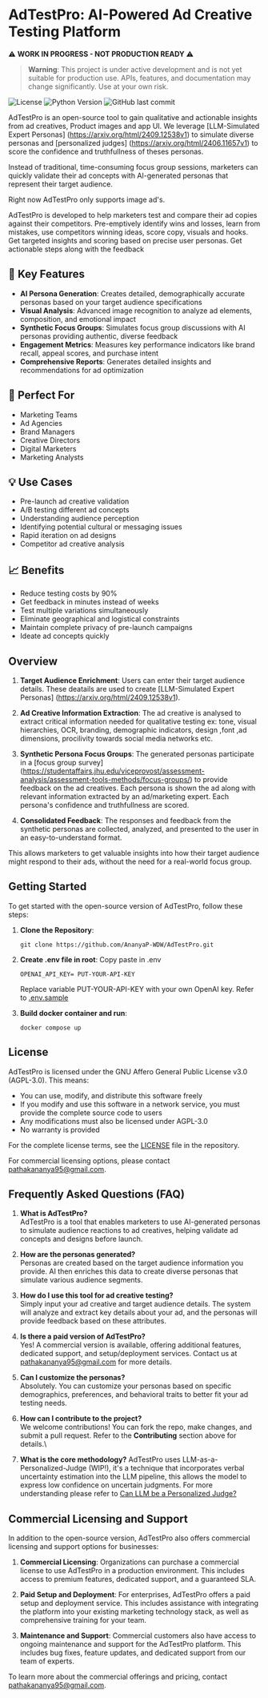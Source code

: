 # AdTestPro: AI-Powered Ad Creative Testing Platform

⚠️ **WORK IN PROGRESS - NOT PRODUCTION READY** ⚠️
> **Warning**: This project is under active development and is not yet suitable for production use. APIs, features, and documentation may change significantly. Use at your own risk.

![License](https://img.shields.io/badge/license-AGPL--3.0-blue.svg)
![Python Version](https://img.shields.io/badge/python-3.11-blue.svg)
![GitHub last commit](https://img.shields.io/github/last-commit/AnanyaP-WDW/AdTestPro)

AdTestPro is an open-source tool to gain qualitative and actionable insights from ad creatives, Product images and app UI. We leverage [LLM-Simulated Expert Personas] (https://arxiv.org/html/2409.12538v1) to simulate diverse personas and [personalized judges] (https://arxiv.org/html/2406.11657v1) to score the confidence and truthfullness of theses personas.

Instead of traditional, time-consuming focus group sessions, marketers can quickly validate their ad concepts with AI-generated personas that represent their target audience.

Right now AdTestPro only supports image ad's.

AdTestPro is developed to help marketers test and compare their ad copies against their competitors.  Pre-emptively identify wins and losses, learn from mistakes, use competitors winning ideas, score copy, visuals and hooks. Get targeted insights and scoring based on precise user personas. Get actionable steps along with the feedback

## 🚀 Key Features

- **AI Persona Generation**: Creates detailed, demographically accurate personas based on your target audience specifications
- **Visual Analysis**: Advanced image recognition to analyze ad elements, composition, and emotional impact
- **Synthetic Focus Groups**: Simulates focus group discussions with AI personas providing authentic, diverse feedback
- **Engagement Metrics**: Measures key performance indicators like brand recall, appeal scores, and purchase intent
- **Comprehensive Reports**: Generates detailed insights and recommendations for ad optimization

## 🎯 Perfect For

- Marketing Teams
- Ad Agencies
- Brand Managers
- Creative Directors
- Digital Marketers
- Marketing Analysts

## 💡 Use Cases

- Pre-launch ad creative validation
- A/B testing different ad concepts
- Understanding audience perception
- Identifying potential cultural or messaging issues
- Rapid iteration on ad designs
- Competitor ad creative analysis

## 📈 Benefits

- Reduce testing costs by 90%
- Get feedback in minutes instead of weeks
- Test multiple variations simultaneously
- Eliminate geographical and logistical constraints
- Maintain complete privacy of pre-launch campaigns
- Ideate ad concepts quickly

## Overview

1. **Target Audience Enrichment**: Users can enter their target audience details. These deatails are used to create [LLM-Simulated Expert Personas] (https://arxiv.org/html/2409.12538v1).

2. **Ad Creative Information Extraction**: The ad creative is analysed to extract critical information needed for qualitative testing ex: tone, visual hierarchies, OCR, branding, demographic indicators, design ,font ,ad dimensions, procilivity towards social media networks etc.

3. **Synthetic Persona Focus Groups**: The generated personas participate in a [focus group survey] (https://studentaffairs.jhu.edu/viceprovost/assessment-analysis/assessment-tools-methods/focus-groups/) to provide feedback on the ad creatives. Each persona is shown the ad along with relevant information extracted by an ad/marketing expert. Each persona's confidence and truthfullness are scored. 

4. **Consolidated Feedback**: The responses and feedback from the synthetic personas are collected, analyzed, and presented to the user in an easy-to-understand format.

This allows marketers to get valuable insights into how their target audience might respond to their ads, without the need for a real-world focus group.

## Getting Started

To get started with the open-source version of AdTestPro, follow these steps:

1. **Clone the Repository**: 
   ```
   git clone https://github.com/AnanyaP-WDW/AdTestPro.git
   ```

2. **Create .env file in root**:
   Copy paste in .env
   ```
   OPENAI_API_KEY= PUT-YOUR-API-KEY
   ```
   Replace variable PUT-YOUR-API-KEY with your own OpenAI key. Refer to [.env.sample](.env.sample)

3. **Build docker container and run**:
    ```
    docker compose up
    ```

## License

AdTestPro is licensed under the GNU Affero General Public License v3.0 (AGPL-3.0). This means:

- You can use, modify, and distribute this software freely
- If you modify and use this software in a network service, you must provide the complete source code to users
- Any modifications must also be licensed under AGPL-3.0
- No warranty is provided

For the complete license terms, see the [LICENSE](LICENSE) file in the repository.

For commercial licensing options, please contact pathakananya95@gmail.com.

## Frequently Asked Questions (FAQ)

1. **What is AdTestPro?**  
   AdTestPro is a tool that enables marketers to use AI-generated personas to simulate audience reactions to ad creatives, helping validate ad concepts and designs before launch.

2. **How are the personas generated?**  
   Personas are created based on the target audience information you provide. AI then enriches this data to create diverse personas that simulate various audience segments.

3. **How do I use this tool for ad creative testing?**  
   Simply input your ad creative and target audience details. The system will analyze and extract key details about your ad, and the personas will provide feedback based on these attributes.

4. **Is there a paid version of AdTestPro?**  
   Yes! A commercial version is available, offering additional features, dedicated support, and setup/deployment services. Contact us at [pathakananya95@gmail.com](mailto:pathakananya95@gmail.com) for more details.

5. **Can I customize the personas?**  
   Absolutely. You can customize your personas based on specific demographics, preferences, and behavioral traits to better fit your ad testing needs.

6. **How can I contribute to the project?**  
   We welcome contributions! You can fork the repo, make changes, and submit a pull request. Refer to the **Contributing** section above for details.\

7. **What is the core methodology?**
   AdTestPro uses LLM-as-a-Personalized-Judge (WIP!), it's a technique that incorporates verbal uncertainty estimation into the LLM pipeline, this allows the model to express low confidence on uncertain judgments. For more understanding please refer to [Can LLM be a Personalized Judge?](https://arxiv.org/html/2406.11657v1)


## Commercial Licensing and Support

In addition to the open-source version, AdTestPro also offers commercial licensing and support options for businesses:

1. **Commercial Licensing**: Organizations can purchase a commercial license to use AdTestPro in a production environment. This includes access to premium features, dedicated support, and a guaranteed SLA.

2. **Paid Setup and Deployment**: For enterprises, AdTestPro offers a paid setup and deployment service. This includes assistance with integrating the platform into your existing marketing technology stack, as well as comprehensive training for your team.

3. **Maintenance and Support**: Commercial customers also have access to ongoing maintenance and support for the AdTestPro platform. This includes bug fixes, feature updates, and dedicated support from our team of experts.

To learn more about the commercial offerings and pricing, <!--please visit our [website](https://www.syntheticadtesting.com) --> contact pathakananya95@gmail.com.

